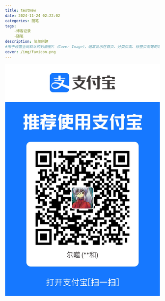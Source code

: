 ```yaml
---
title: testNew
date: 2024-11-24 02:22:02
categories: 随笔
tags:
    -博客记录
    -随笔
description: 简单创建
#用于设置全局默认的封面图片（Cover Image），通常显示在首页、分类页面、标签页面等的顶部区域。
cover: /img/favicon.png
---
```


![alt text](img/alipay.jpg)


<div id="music-page">
</div>
<link rel="stylesheet" type="text/css" href="https://cdn.jsdelivr.net/npm/aplayer@1.10.1/dist/APlayer.min.css">
<script src="https://cdn.jsdelivr.net/npm/aplayer@1.10.1/dist/APlayer.min.js"></script>
<script src="https://cdn.jsdelivr.net/npm/meting@2.0.1/dist/Meting.min.js"></script>

<script>
    var _param = {
         getCustomPlayList: function () {
            const musicPage = document.getElementById("music-page");
            musicPage.innerHTML = `<meting-js 
                    id="509302810"
                    server="netease"
                    type="playlist"
                    autoplay=true
                    mutex="true"
                    preload="auto"
                    order="random"mini=false></meting-js>`;
        }
    };

   _param.getCustomPlayList();

</script>